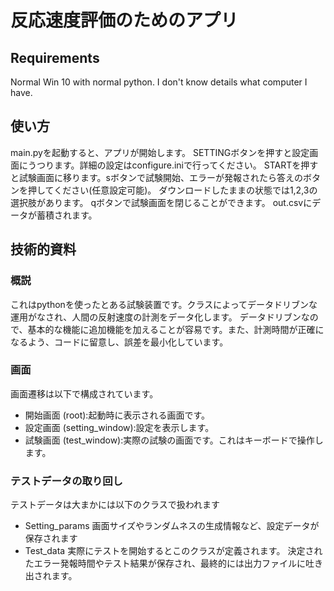 # 反応速度評価のためのアプリ
## Requirements
Normal Win 10 with normal python. I don't know details what computer I have.
## 使い方
main.pyを起動すると、アプリが開始します。
SETTINGボタンを押すと設定画面にうつります。詳細の設定はconfigure.iniで行ってください。
STARTを押すと試験画面に移ります。sボタンで試験開始、エラーが発報されたら答えのボタンを押してください(任意設定可能)。
ダウンロードしたままの状態では1,2,3の選択肢があります。
qボタンで試験画面を閉じることができます。
out.csvにデータが蓄積されます。

## 技術的資料
### 概説
これはpythonを使ったとある試験装置です。クラスによってデータドリブンな運用がなされ、人間の反射速度の計測をデータ化します。
データドリブンなので、基本的な機能に追加機能を加えることが容易です。また、計測時間が正確になるよう、コードに留意し、誤差を最小化しています。

### 画面
画面遷移は以下で構成されています。
* 開始画面 (root):起動時に表示される画面です。
* 設定画面 (setting_window):設定を表示します。
* 試験画面 (test_window):実際の試験の画面です。これはキーボードで操作します。

### テストデータの取り回し
テストデータは大まかには以下のクラスで扱われます
- Setting_params
 画面サイズやランダムネスの生成情報など、設定データが保存されます
- Test_data
 実際にテストを開始するとこのクラスが定義されます。
 決定されたエラー発報時間やテスト結果が保存され、最終的には出力ファイルに吐き出されます。
